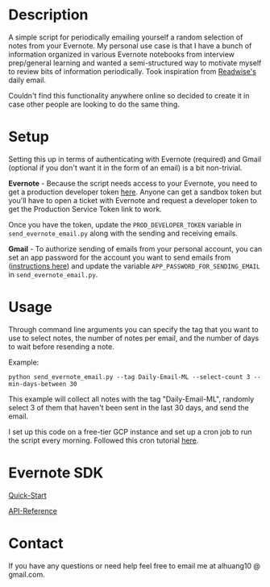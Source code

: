 # Description

A simple script for periodically emailing yourself a random selection of notes from your Evernote. My personal use case is that I have a bunch of information organized in various Evernote notebooks from interview prep/general learning and wanted a semi-structured way to motivate myself to review bits of information periodically. Took inspiration from [Readwise's](https://readwise.io/) daily email. 

Couldn't find this functionality anywhere online so decided to create it in case other people are looking to do the same thing.

# Setup

Setting this up in terms of authenticating with Evernote (required) and Gmail (optional if you don't want it in the form of an email) is a bit non-trivial.

**Evernote** - Because the script needs access to your Evernote, you need to get a production developer token [here](https://dev.evernote.com/doc/articles/dev_tokens.php). Anyone can get a sandbox token but you'll have to open a ticket with Evernote and request a developer token to get the Production Service Token link to work.

Once you have the token, update the `PROD_DEVELOPER_TOKEN` variable in `send_evernote_email.py` along with the sending and receiving emails.

**Gmail** - To authorize sending of emails from your personal account, you can set an app password for the account you want to send emails from ([instructions here](https://support.google.com/accounts/answer/185833?hl=en)) and update the variable `APP_PASSWORD_FOR_SENDING_EMAIL` in `send_evernote_email.py`. 

# Usage

Through command line arguments you can specify the tag that you want to use to select notes, the number of notes per email, and the number of days to wait before resending a note.

Example:
```
python send_evernote_email.py --tag Daily-Email-ML --select-count 3 --min-days-between 30
```

This example will collect all notes with the tag "Daily-Email-ML", randomly select 3 of them that haven't been sent in the last 30 days, and send the email.

I set up this code on a free-tier GCP instance and set up a cron job to run the script every morning. Followed this cron tutorial [here](https://towardsdatascience.com/how-to-schedule-python-scripts-with-cron-the-only-guide-youll-ever-need-deea2df63b4e).

# Evernote SDK

[Quick-Start](https://dev.evernote.com/doc/#start)

[API-Reference](https://dev.evernote.com/doc/reference/)

# Contact

If you have any questions or need help feel free to email me at alhuang10 @ gmail.com. 